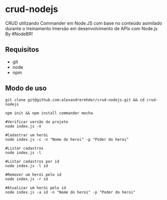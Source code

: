 # crud-nodejs
CRUD utilizando Commander em Node.JS com base no conteúdo asimilado durante o treinamento Imersão em desenvolvimento de APIs com Node.js By #NodeBR!

## Requisitos
- git 
- node
- npm

## Modo de uso
``` shell
git clone git@github.com:alexandrerehder/crud-nodejs.git && cd crud-nodejs

npm init && npm install commander mocha 

#Verificar versão do projeto
node index.js -V

#Cadastrar um herói
node index.js -c -n "Nome do heroi" -p "Poder do heroi"

#Listar cadastros
node index.js -l

#Listar cadastros por id
node index.js -l id

#Remover um herói pelo id
node index.js -r id

#Atualizar um herói pelo id
node index.js -a id -n "Nome do heroi" -p "Poder do heroi"
```
